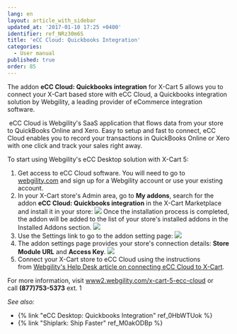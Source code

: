 ```yaml
---
lang: en
layout: article_with_sidebar
updated_at: '2017-01-10 17:25 +0400'
identifier: ref_NRz30m6S
title: 'eCC Cloud: Quickbooks Integration'
categories:
  - User manual
published: true
order: 85
---
```

The addon **eCC Cloud: Quickbooks integration** for X-Cart 5 allows you to connect your X-Cart based store with eCC Cloud, a Quickbooks integration solution by Webgility, a leading provider of eCommerce integration software. 

 eCC Cloud is Webgility's SaaS application that flows data from your store to QuickBooks Online and Xero. Easy to setup and fast to connect, eCC Cloud enables you to record your transactions in QuickBooks Online or Xero with one click and track your sales right away.

To start using Webgility's eCC Desktop solution with X-Cart 5:

1.  Get access to eCC Cloud software. You will need to go to [webgility.com](http://www.webgility.com/?utm_source=X-http://www.webgility.com/?utm_source=X-Cart%205%20Help%20Desk&utm_medium=eCC%20Cloud%20Help%20Article&utm_campaign=Partnership%3A%20X-Cart) and sign up for a Webgility account or use your existing account. 
2.  In your X-Cart store's Admin area, go to **My addons**, search for the addon **eCC Cloud: Quickbooks integration** in the X-Cart Marketplace and install it in your store:
    ![]({{site.baseurl}}/attachments/7505378/7602653.png)
    Once the installation process is completed, the addon will be added to the list of your store's installed addons in the Installed Addons section.
    ![]({{site.baseurl}}/attachments/7505378/7602647.png)
3.  Use the Settings link to go to the addon setting page:
    ![]({{site.baseurl}}/attachments/7505378/7602648.png)
4.  The addon settings page provides your store's connection details: **Store Module URL** and **Access Key**.
    ![]({{site.baseurl}}/attachments/7505378/7602651.png)
5.  Connect your X-Cart store to eCC Cloud using the instructions from [Webgility's Help Desk article on connecting eCC Cloud to X-Cart](https://help.webgility.com/hc/en-us/articles/200363613-Connect-eCC-Cloud-to-X-Cart-?utm_source=X-Cart%205%20Help%20Desk&utm_medium=eCC%20Cloud%20Help%20Article&utm_campaign=Partnership%3A%20X-Cart).

For more information, visit [www2.webgility.com/x-cart-5-ecc-cloud](http://www.x-cart.com/www2.webgility.com/x-cart-5-ecc-cloud) or call **(877)753-5373** ext. 1

_See also:_

*   {% link "eCC Desktop: Quickbooks Integration" ref_0HbWTUok %}
*   {% link "Shiplark: Ship Faster" ref_M0akODBp %}

